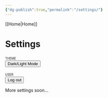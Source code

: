 ```yaml
---
{"dg-publish":true,"permalink":"/settings/"}
---
```



[[Home\|Home]]

# Settings

<p style="font-variant: small-caps; margin-bottom: 0px;">theme</p>
<button id="mode-toggle">Dark/Light Mode</button>

<p style="font-variant: small-caps; margin-bottom: 0px;">user</p>
<button onclick="localStorage.removeItem('id')">Log out</button>


More settings soon...